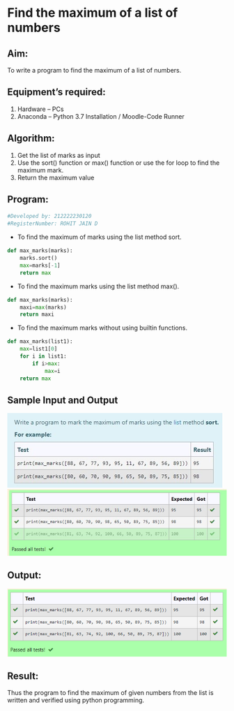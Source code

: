 # Find the maximum of a list of numbers
## Aim:
To write a program to find the maximum of a list of numbers.
## Equipment’s required:
1.	Hardware – PCs
2.	Anaconda – Python 3.7 Installation / Moodle-Code Runner
## Algorithm:
1.	Get the list of marks as input
2.	Use the sort() function or max() function or use the for loop to find the maximum mark.
3.	Return the maximum value
## Program:
```Python
#Developed by: 212222230120
#RegisterNumber: ROHIT JAIN D
```
- To find the maximum of marks using the list method sort.
```Python
def max_marks(marks):
    marks.sort()
    max=marks[-1]
    return max
```

- To find the maximum marks using the list method max().
```Python
def max_marks(marks):
    maxi=max(marks)
    return maxi
```

- To find the maximum marks without using builtin functions.
```Python
def max_marks(list1):
    max=list1[0]
    for i in list1:
        if i>max:
            max=i
    return max
```
## Sample Input and Output
![output](./images/max_marks1.jpg)   
![output](./images/max_marks2.jpg) 
## Output:
![output](./images/output.png) 
## Result:
Thus the program to find the maximum of given numbers from the list is written and verified using python programming.